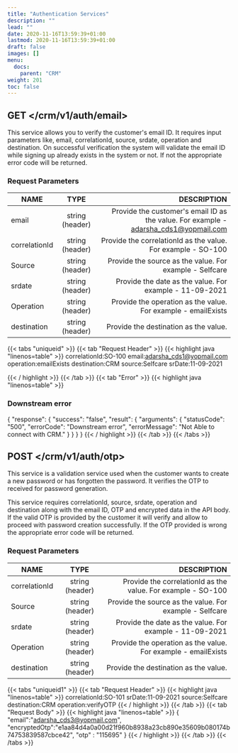 ```yaml
---
title: "Authentication Services"
description: ""
lead: ""
date: 2020-11-16T13:59:39+01:00
lastmod: 2020-11-16T13:59:39+01:00
draft: false
images: []
menu:
  docs:
    parent: "CRM"
weight: 201
toc: false
---
```


## GET </crm/v1/auth/email>
<section>

This service allows you to verify the customer's email ID. It requires input parameters like, email, correlationId, source, srdate, operation and destination. On successful verification the system will validate the email ID while signing up already exists in the system or not. If not the appropriate error code will be returned.

### Request Parameters
| NAME        | TYPE           | DESCRIPTION  |
| ------------- |:-------------:| -----:|
| email     | string (header) | Provide the customer's email ID as the value. For example - adarsha_cds1@yopmail.com |
| correlationId     | string (header)      |   Provide the correlationId as the value. For example - SO-100 |
| Source | string (header)      |    Provide the source as the value. For example - Selfcare |
| srdate | string (header)      |    Provide the date as the value. For example - 11-09-2021 |
| Operation | string (header)      |    Provide the operation as the value. For example - emailExists |
| destination | string (header)      |    Provide the destination as the value. |

{{< tabs "uniqueid" >}}
{{< tab "Request Header" >}}
{{< highlight java "linenos=table" >}}
correlationId:SO-100
email:adarsha_cds1@yopmail.com
operation:emailExists
destination:CRM
source:Selfcare
srDate:11-09-2021

{{< / highlight >}}
{{< /tab >}}
{{< tab "Error" >}}
{{< highlight java "linenos=table" >}}
### Downstream error
{
  "response": {
    "success": "false",
    "result": {
      "arguments": {
        "statusCode": "500",
        "errorCode": "Downstream error",
        "errorMessage": "Not Able to connect with CRM."
      }
    }
  }
}
{{< / highlight >}}
{{< /tab >}}
{{< /tabs >}}
</section>

## POST </crm/v1/auth/otp>
<section>

This service is a validation service used when the customer wants to create a new password or has forgotten the password. It verifies the OTP to received for password generation.

This service requires correlationId, source, srdate, operation and destination along with the email ID, OTP and encrypted data in the API body. If the valid OTP is provided by the customer it will verify and allow to proceed with password creation successfully. If the OTP provided is wrong the appropriate error code will be returned.

### Request Parameters
| NAME        | TYPE           | DESCRIPTION  |
| ------------- |:-------------:| -----:|
| correlationId     | string (header)      |   Provide the correlationId as the value. For example - SO-100 |
| Source | string (header)      |    Provide the source as the value. For example - Selfcare |
| srdate | string (header)      |    Provide the date as the value. For example - 11-09-2021 |
| Operation | string (header)      |    Provide the operation as the value. For example - emailExists |
| destination | string (header)      |    Provide the destination as the value. |

{{< tabs "uniqueid1" >}}
{{< tab "Request Header" >}}
{{< highlight java "linenos=table" >}}
correlationId:SO-101
srDate:11-09-2021
source:Selfcare
destination:CRM
operation:verifyOTP
{{< / highlight >}}
{{< /tab >}}
{{< tab "Request Body" >}}
{{< highlight java "linenos=table" >}}
{
    "email":"adarsha_cds3@yopmail.com",
    "encryptedOtp":"e1aa84d4a0a00d21f960b8938a23cb890e35609b080174b74753839587cbce42",
    "otp" : "115695"
}
{{< / highlight >}}
{{< /tab >}}
{{< /tabs >}}
</section>
